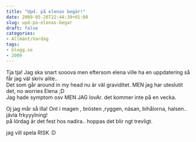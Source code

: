 ```yaml
---
title: "Upd. på elenas begär!"
date: 2009-05-26T22:44:39+01:00
slug: upd-pa-elenas-begar
draft: false
categories:
- Allmänt/Vardag
tags:
- blogg.se
- 2009
---
```

Tja tja! Jag ska snart sooova men eftersom elena ville ha en uppdatering så får jag väl skriv alite..  
Det som går around in my head nu är väl graviditet. MEN jag har uteslutit det, no worries Elena ;D  
Jag hade symptom osv MEN JAG lovAr. det kommer inte på en vecka.  
  
Oj jag mår så illa! Ont i magen , brösten ,ryggen, näsan, bihålorna, halsen.. jävla frkyyylning!  
på lördag är det fest hos nadira.. hoppas det blir ngt trevligt.  
  
jag vill spela RISK :D